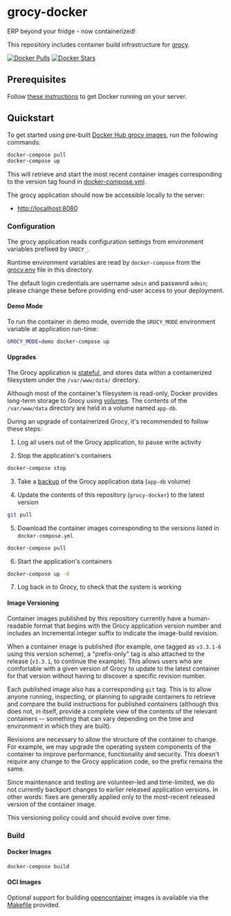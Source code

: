 # grocy-docker

ERP beyond your fridge - now containerized!

This repository includes container build infrastructure for [grocy](https://github.com/grocy/grocy).

[![Docker Pulls](https://img.shields.io/docker/pulls/grocy/grocy.svg)](https://hub.docker.com/r/grocy/grocy/)
[![Docker Stars](https://img.shields.io/docker/stars/grocy/grocy.svg)](https://hub.docker.com/r/grocy/grocy/)

## Prerequisites

Follow [these instructions](https://docs.docker.com/install/) to get Docker running on your server.

## Quickstart

To get started using pre-built [Docker Hub grocy images](https://hub.docker.com/u/grocy), run the following commands:

```sh
docker-compose pull
docker-compose up
```

This will retrieve and start the most recent container images corresponding to the version tag found in [docker-compose.yml](docker-compose.yml).

The grocy application should now be accessible locally to the server:

 - [http://localhost:8080](http://localhost:8080)

### Configuration

The grocy application reads configuration settings from environment variables prefixed by `GROCY_`.

Runtime environment variables are read by `docker-compose` from the [grocy.env](grocy.env) file in this directory.

The default login credentials are username `admin` and password `admin`; please change these before providing end-user access to your deployment.

#### Demo Mode

To run the container in demo mode, override the `GROCY_MODE` environment variable at application run-time:

```sh
GROCY_MODE=demo docker-compose up
```

#### Upgrades

The Grocy application is [stateful](https://en.wikipedia.org/wiki/State_(computer_science)), and stores data within a containerized filesystem under the `/var/www/data/` directory.

Although most of the container's filesystem is read-only, Docker provides long-term storage to Grocy using [volumes](https://docs.docker.com/storage/volumes/). The contents of the `/var/www/data` directory are held in a volume named `app-db`.

During an upgrade of containerized Grocy, it's recommended to follow these steps:

1. Log all users out of the Grocy application, to pause write activity

2. Stop the application's containers

```sh
docker-compose stop
```

3. Take a [backup](https://docs.docker.com/storage/volumes/#back-up-restore-or-migrate-data-volumes) of the Grocy application data (`app-db` volume)

4. Update the contents of this repository (`grocy-docker`) to the latest version

```sh
git pull
```

5. Download the container images corresponding to the versions listed in `docker-compose.yml`

```sh
docker-compose pull
```

6. Start the application's containers

```sh
docker-compose up -d
```

7. Log back in to Grocy, to check that the system is working

#### Image Versioning

Container images published by this repository currently have a human-readable format that begins with the Grocy application version number and includes an incremental integer suffix to indicate the image-build revision.

When a container image is published (for example, one tagged as `v3.3.1-6` using this version scheme), a "prefix-only" tag is also attached to the release (`v3.3.1`, to continue the example).  This allows users who are comfortable with a given version of Grocy to update to the latest container for that version without having to discover a specific revision number.

Each published image also has a corresponding `git` tag.  This is to allow anyone running, inspecting, or planning to upgrade containers to retrieve and compare the build instructions for published containers (although this does not, in itself, provide a complete view of the contents of the relevant containers -- something that can vary depending on the time and environment in which they are built).

Revisions are necessary to allow the structure of the container to change.  For example, we may upgrade the operating system components of the container to improve performance, functionality and security.  This doesn't require any change to the Grocy application code, so the prefix remains the same.

Since maintenance and testing are volunteer-led and time-limited, we do not currently backport changes to earlier released application versions.  In other words: fixes are generally applied only to the most-recent released version of the container image.

This versioning policy could and should evolve over time.

### Build

#### Docker Images

```sh
docker-compose build
```

#### OCI Images

Optional support for building [opencontainer](https://www.opencontainers.org/) images is available via the [Makefile](Makefile) provided.
